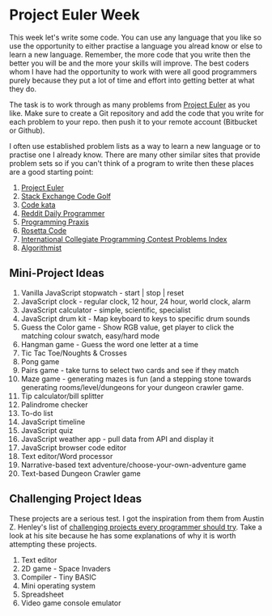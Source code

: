 # Project Euler Week

This week let's write some code. You can use any language that you like so use the opportunity to either practise a language you alread know or else to learn a new language. Remember, the more code that you write then the better you will be and the more your skills will improve. The best coders whom I have had the opportunity to work with were all good programmers purely because they put a lot of time and effort into getting better at what they do. 

The task is to work through as many problems from [Project Euler](https://projecteuler.net/) as you like. Make sure to create a Git repository and add the code that you write for each problem to your repo. then push it to your remote account (Bitbucket or Github).

I often use established problem lists as a way to learn a new language or to practise one I already know. There are many other similar sites that provide problem sets so if you can't think of a program to write then these places are a good starting point:

1. [Project Euler](https://projecteuler.net/)
2. [Stack Exchange Code Golf](http://codegolf.stackexchange.com/)
3. [Code kata](http://codekata.com/)
4. [Reddit Daily Programmer](https://www.reddit.com/r/dailyprogrammer)
5. [Programming Praxis](http://programmingpraxis.com/)
6. [Rosetta Code](http://rosettacode.org/wiki/Main_Page)
7. [International Collegiate Programming Contest Problems Index](http://acm.hit.edu.cn/problemset)
8. [Algorithmist](http://www.algorithmist.com/index.php/Main_Page)


## Mini-Project Ideas ##

1. Vanilla JavaScript stopwatch - start | stop | reset
2. JavaScript clock - regular clock, 12 hour, 24 hour, world clock, alarm
3. JavaScript calculator - simple, scientific, specialist
4. JavaScript drum kit - Map keyboard to keys to specific drum sounds
5. Guess the Color game - Show RGB value, get player to click the matching colour swatch, easy/hard mode
6. Hangman game - Guess the word one letter at a time
7. Tic Tac Toe/Noughts & Crosses
8. Pong game
9. Pairs game - take turns to select two cards and see if they match
10. Maze game - generating mazes is fun (and a stepping stone towards generating rooms/level/dungeons for your dungeon crawler game.
11. Tip calculator/bill splitter
12. Palindrome checker
13. To-do list
14. JavaScript timeline
15. JavaScript quiz
16. JavaScript weather app - pull data from API and display it
17. JavaScript browser code editor
18. Text editor/Word processor
19. Narrative-based text adventure/choose-your-own-adventure game
20. Text-based Dungeon Crawler game


## Challenging Project Ideas ##

These projects are a serious test. I got the inspiration from them from Austin Z. Henley's list of [challenging projects every programmer should try](https://web.eecs.utk.edu/~azh/blog/challengingprojects.html). Take a look at his site because he has some explanations of why it is worth attempting these projects.

1. Text editor
2. 2D game - Space Invaders
3. Compiler - Tiny BASIC
4. Mini operating system
5. Spreadsheet
6. Video game console emulator


